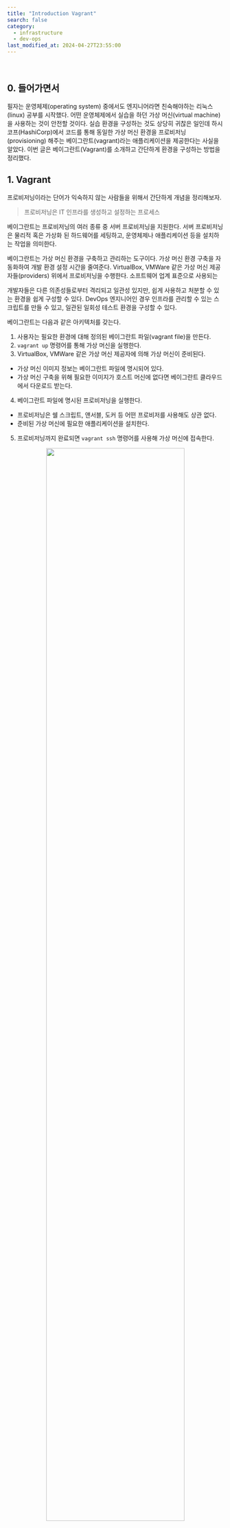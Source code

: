 ```yaml
---
title: "Introduction Vagrant"
search: false
category:
  - infrastructure
  - dev-ops
last_modified_at: 2024-04-27T23:55:00
---
```


<br/>

## 0. 들어가면서

필자는 운영체제(operating system) 중에서도 엔지니어라면 친숙해야하는 리눅스(linux) 공부를 시작했다. 어떤 운영체제에서 실습을 하던 가상 머신(virtual machine)을 사용하는 것이 안전할 것이다. 실습 환경을 구성하는 것도 상당히 귀찮은 일인데 하시코프(HashiCorp)에서 코드를 통해 동일한 가상 머신 환경을 프로비저닝(provisioning) 해주는 베이그란트(vagrant)라는 애플리케이션을 제공한다는 사실을 알았다. 이번 글은 베이그란트(Vagrant)를 소개하고 간단하게 환경을 구성하는 방법을 정리했다.

## 1. Vagrant 

프로비저닝이라는 단어가 익숙하지 않는 사람들을 위해서 간단하게 개념을 정리해보자.

> 프로비저닝은 IT 인프라를 생성하고 설정하는 프로세스

베이그란트는 프로비저닝의 여러 종류 중 서버 프로비저닝을 지원한다. 서버 프로비저닝은 물리적 혹은 가상화 된 하드웨어를 세팅하고, 운영체제나 애플리케이션 등을 설치하는 작업을 의미한다. 

베이그란트는 가상 머신 환경을 구축하고 관리하는 도구이다. 가상 머신 환경 구축을 자동화하여 개발 환경 설정 시간을 줄여준다. VirtualBox, VMWare 같은 가상 머신 제공자들(providers) 위에서 프로비저닝을 수행한다. 소프트웨어 업계 표준으로 사용되는 

개발자들은 다른 의존성들로부터 격리되고 일관성 있지만, 쉽게 사용하고 처분할 수 있는 환경을 쉽게 구성할 수 있다. DevOps 엔지니어인 경우 인프라를 관리할 수 있는 스크립트를 만들 수 있고, 일관된 일회성 테스트 환경을 구성할 수 있다. 

베이그란트는 다음과 같은 아키텍처를 갖는다.

1. 사용자는 필요한 환경에 대해 정의된 베이그란트 파일(vagrant file)을 만든다.
2. `vagrant up` 명령어를 통해 가상 머신을 실행한다.
3. VirtualBox, VMWare 같은 가상 머신 제공자에 의해 가상 머신이 준비된다. 
  - 가상 머신 이미지 정보는 베이그란트 파일에 명시되어 있다.
  - 가상 머신 구축을 위해 필요한 이미지가 호스트 머신에 없다면 베이그란트 클라우드에서 다운로드 받는다.
4. 베이그란트 파일에 명시된 프로비저닝을 실행한다.
  - 프로비저닝은 쉘 스크립트, 앤서블, 도커 등 어떤 프로비저를 사용해도 상관 없다.
  - 준비된 가상 머신에 필요한 애플리케이션을 설치한다.
5. 프로비저닝까지 완료되면 `vagrant ssh` 명령어를 사용해 가상 머신에 접속한다.

<p align="center">
  <img src="/images/posts/2024/introduction-vagrant-01.png" width="80%" class="image__border">
</p>
<center>https://quintagroup.com/blog/what-is-vagrant-and-when-should-one-turn-to-it</center>

## 2. Single Virtual Machine

간단하게 가상 머신을 프로비저닝 해보자. 베이그란트와 VirtualBox 설치 방법은 별도로 정리하지 않았다. 공식 홈페이지에서 쉽게 다운로드 받아 설치할 수 있다. 프로비저닝 전에 용어를 먼저 정리한다. 

- 박스(box)
  - 사용자가 원하는 가상 머신 이미지를 의미한다.
- 프로젝트(project)
  - 사용자가 작성한 베이그란트 파일이 저장된 폴더를 의미한다.

### 2.1. Make Vagrant Project

먼저 프로젝트를 하나 만든다. 

1. single-vm 디렉토리를 만든다.
2. single-vm 디렉토리로 이동한다.
3. 베이그란트 프로젝트를 초기화한다.

```
$ mkdir single-vm

$ cd single-vm

$ vagrant init
A `Vagrantfile` has been placed in this directory. You are now
ready to `vagrant up` your first virtual environment! Please read
the comments in the Vagrantfile as well as documentation on
`vagrantup.com` for more information on using Vagrant.
```

### 2.2. Make Vagrant File

프로젝트를 초기화가 완료되면 베이그란트 파일이 생성된다. 

```
$ ls

Vagrantfile
```

파일을 열어보면 설정 방법과 설명이 주석으로 작성되어 있다. 이번 예시에서 불필요한 내용들은 정리하고 살펴보자. 각 설정에 대한 설명은 가독성을 위해 주석으로 작성했다.

```vagrantfile
Vagrant.configure("2") do |config|

  # 우분투 이미지를 사용한다.
  config.vm.box = "ubuntu/trusty64"

  # 프라이빗 네트워크를 구성한다. 호스트 머신만 해당 IP 주소로 접근할 수 있다.
  config.vm.network "private_network", ip: "192.168.33.10"

  # 가상 머신 제공자를 정의한다.
  # 이번 예시에선 VirtualBox를 사용한다.
  config.vm.provider "virtualbox" do |vb|
    # GUI 환경에서 실행할 것인지 정의한다.
    vb.gui = false
    # 가상 머신 메모리를 정의한다.
    vb.memory = "1024"
  end

  # 프로비저너를 설정한다. 
  # 위에서 설명했듯 쉘 스크립트(shell script), 앤서블(ansible), 도커(docker), 퍼팻(puppet) 어떤 것을 사용해도 무관하다.
  # 이번 예시에선 쉘 스크립트를 사용해 apache2 애플리케이션을 미리 준비한다.
  config.vm.provision "shell", inline: <<-SHELL
    apt-get update
    apt-get install -y apache2
  SHELL
end
```

### 2.3. Provisioning Virtual Machine

다음과 같은 베이그란트 명령어를 실행한다.

- 가상 머신을 실행한다.
- 가상 머신 실행이 완료되면 쉘 스크립트 프로비저닝을 실행한다.

```
$ vagrant up

Bringing machine 'default' up with 'virtualbox' provider...
==> default: Importing base box 'ubuntu/trusty64'...
==> default: Matching MAC address for NAT networking...
==> default: Checking if box 'ubuntu/trusty64' version '20190514.0.0' is up to date...
==> default: Setting the name of the VM: single-vm_default_1714232088814_8252
==> default: Clearing any previously set forwarded ports...
==> default: Clearing any previously set network interfaces...
==> default: Preparing network interfaces based on configuration...
    default: Adapter 1: nat
    default: Adapter 2: hostonly
==> default: Forwarding ports...
    default: 22 (guest) => 2222 (host) (adapter 1)
==> default: Running 'pre-boot' VM customizations...
==> default: Booting VM...
==> default: Waiting for machine to boot. This may take a few minutes...
    default: SSH address: 127.0.0.1:2222
    default: SSH username: vagrant
    default: SSH auth method: private key

    ....

    default: /vagrant => C:/Users/KANGJUNHYUN/Desktop/workspace/blog/blog-in-action/2024-04-27-introduction-vagrant/single-vm
==> default: Running provisioner: shell...
    default: Running: inline script
    default: Ign http://archive.ubuntu.com trusty InRelease
    default: Get:1 http://archive.ubuntu.com trusty-updates InRelease [56.4 kB]
    default: Get:2 http://security.ubuntu.com trusty-security InRelease [56.4 kB]

    ... 

    default:  * Starting web server apache2
    default: AH00558: apache2: Could not reliably determine the server's fully qualified domain name, using 10.0.2.15. Set the 'ServerName' directive globally to suppress this message
    default:  *
    default: Setting up ssl-cert (1.0.33) ...
    default: Processing triggers for libc-bin (2.19-0ubuntu6.15) ...
    default: Processing triggers for ufw (0.34~rc-0ubuntu2) ...
    default: Processing triggers for ureadahead (0.100.0-16) ...
```

가상 머신 프로비저닝이 완료되면 VirtualBox 윈도우에서 가상 머신이 실행되고 있는 것을 확인할 수 있다.

<p align="center">
  <img src="/images/posts/2024/introduction-vagrant-02.png" width="80%" class="image__border">
</p>

### 2.4. Connect via SSH

설치한 가상 머신으로 접속해보자. 베이그란트 명령어를 사용하면 설치한 가상 머신의 사용자 이름이나 비밀번호를 모르더라도 SSH 접근이 가능하다. 베이그란트는 가상 머신을 프로비저닝할 때 준비한 SSH 인증(authentication) 키를 사용한다.

- `vagrant ssh` 명령어를 실행한다.
- 가상 머신에 접속되면 프로비저닝 한 apache2 애플리케이션이 설치 됐는지 확인한다.

```
$ vagrant ssh

Welcome to Ubuntu 14.04.6 LTS (GNU/Linux 3.13.0-170-generic x86_64)

 * Documentation:  https://help.ubuntu.com/

  System information as of Sat Apr 27 15:40:47 UTC 2024

  System load:  0.0               Processes:           78
  Usage of /:   3.7% of 39.34GB   Users logged in:     0
  Memory usage: 14%               IP address for eth0: 10.0.2.15
  Swap usage:   0%                IP address for eth1: 192.168.33.10

  Graph this data and manage this system at:
    https://landscape.canonical.com/

New release '16.04.7 LTS' available.
Run 'do-release-upgrade' to upgrade to it.


Last login: Sat Apr 27 15:40:47 2024 from 10.0.2.2
vagrant@vagrant-ubuntu-trusty-64:~$ which apache2
/usr/sbin/apache2
```

## CLOSE

베이그란트 파일 하나로 여러 개의 가상 머신을 프로비저닝할 수 있다. 동시에 여러 개를 컨트롤 할 수도 있지만, 명령어 뒤에 가상 머신 이름을 명시하면 각 가상 머신 별로 컨트롤이 가능하다. 다중 가상 머신을 프로비저닝할 일이 생긴다면 그때 정리할 생각이다.

가상 머신을 준비하고 실행하는 `vagrant up` 명령어 외에도 다음과 같은 명령어들이 존재한다.  

```
$ vagrant halt [VM] # 가상 머신을 종료한다.

$ vagrant up [VM] # 가상 머신을 실행한다.

$ vagrant suspend [VM] # 가상 머신을 일시 정지한다.

$ vagrant resume [VM] # 일시 정지한 가상 머신을 다시 실행한다.

$ vagrant destroy [VM] # 가상 머신을 삭제한다.
```

#### TEST CODE REPOSITORY

- <>

#### RECOMMEND NEXT POSTS

- [Introduction Terraform][introduction-terraform-link]

#### REFERENCE

- <https://developer.hashicorp.com/vagrant/intro>
- <https://developer.hashicorp.com/vagrant/docs/installation#windows-virtualbox-and-hyper-v>
- <https://quintagroup.com/blog/what-is-vagrant-and-when-should-one-turn-to-it>

[introduction-terraform-link]: https://junhyunny.github.io/information/infrastructure/dev-ops/introduction-terraform/